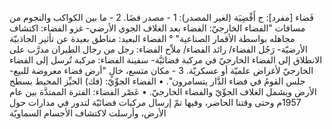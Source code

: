 ‌فَضاء [مفرد]: ج أَفْضِيَة (لغير المصدر):
1 - مصدر فضَا.
2 - ما بين الكواكب والنجوم من مسافات "الفضاء الخارجيّ: الفضاء بعد الغلاف الجوي الأرضي- غزو الفضاء: اكتشاف مجاهله بواسطة الأقمار الصناعية" ° الفضاء البعيد: مناطق بعيدة عن تأثير الجاذبيّة الأرضيّة- رَجُل الفضاء/ رائد الفضاء/ ملاّح الفضاء: رجل من رجال الطيران مدرَّب على الانطلاق إلى الفضاء الخارجيّ في مركبة فضائيَّة- سفينة الفضاء: مركبة تُرسل إلى الفضاء الخارجيّ لأغراض علميّة أو عسكريّة.
3 - مكان متسع، خالٍ "أرض ‌فضاء معروضة للبيع- جلس القومُ في ‌فضاء الدَّار يتسامرون".
• الفضاء الجوِّيّ: (فك) الحيِّز المحيط بسطح الأرض ويشمل الغلاف الجوِّيّ والفضاء الخارجيّ.
• عَصْر الفضاء: الفترة الممتدَّة بين عام 1957م وحتى وقتنا الحاضر، وفيها تمّ إرسال مركبات فضائيّة لتدور في مدارات حول الأرض، وأرسلت لاكتشاف الأجسام السماويّة